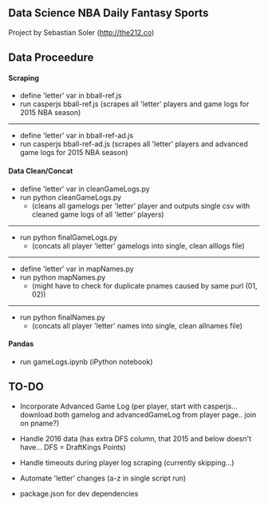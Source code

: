 ## Data Science NBA Daily Fantasy Sports

Project by Sebastian Soler (http://the212.co)

## Data Proceedure

#### Scraping
* define 'letter' var in bball-ref.js
* run casperjs bball-ref.js (scrapes all 'letter' players and game logs for 2015 NBA season)

-------------------------

* define 'letter' var in bball-ref-ad.js
* run casperjs bball-ref-ad.js (scrapes all 'letter' players and advanced game logs for 2015 NBA season)


#### Data Clean/Concat
* define 'letter' var in cleanGameLogs.py
* run python cleanGameLogs.py
  * (cleans all gamelogs per 'letter' player and outputs single csv with cleaned game logs of all 'letter' players)

-------------------------

* run python finalGameLogs.py
  * (concats all player 'letter' gamelogs into single, clean alllogs file)

-------------------------

* define 'letter' var in mapNames.py
* run python mapNames.py
  * (might have to check for duplicate pnames caused by same purl (01, 02))

-------------------------

* run python finalNames.py
  * (concats all player 'letter' names into single, clean allnames file)


#### Pandas
* run gameLogs.ipynb (iPython notebook)

## TO-DO

* Incorporate Advanced Game Log (per player, start with casperjs... download both gamelog and advancedGameLog from player page.. join on pname?)

* Handle 2016 data (has extra DFS column, that 2015 and below doesn't have... DFS = DraftKings Points)

* Handle timeouts during player log scraping (currently skipping...)

* Automate 'letter' changes (a-z in single script run)

* package.json for dev dependencies


